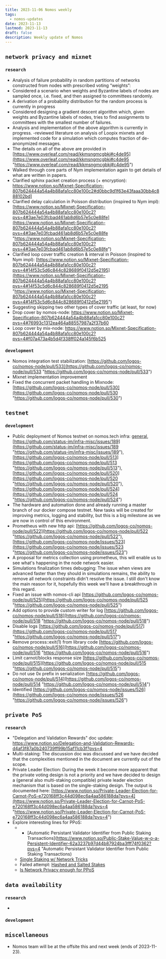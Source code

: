 ```yaml
---
title: 2023-11-06 Nomos weekly
tags:
  - nomos-updates
date: 2023-11-13
lastmod: 2023-11-13
draft: false
description: Weekly update of Nomos
---
```


## `network privacy and mixnet`

### `research`
- Analysis of failure probability in random partitions of networks constructed from nodes with prescribed voting “weights”:  
- Considered a scenario when weights and Byzantine labels of nodes are sampled once, i.e. fixed, and then assigned to committees randomly.
- A derivation of a probability distribution for the random process is currently in progress
- Considered designing a gradient descent algorithm which, given weights and Byzantine labels of nodes, tries to find assignments to committees with the smallest number of failures. 
- Analysis and implementation of the above algorithm is currently in progress. -reviewed literature on analysis of Loopix mixnets and implemented code for a simulation which computes fraction of de-anonymized messages.  
- The details on all of the above are provided in [https://www.overleaf.com/read/kkmsngmcgbkj#c4de95](https://www.overleaf.com/read/kkmsngmcgbkj#c4de95 "https://www.overleaf.com/read/kkmsngmcgbkj#c4de95")
- Walked through core parts of Nym implementation again to get details of what are written in papers.
- Clarified sphinx packet creation process (+ encryption): https://www.notion.so/Mixnet-Specification-807b624444a54a4b88afa1cc80e100c2#d0bbc9d1f63e43faaa30bb4c888102bd]
- Clarified delay calculation in Poisson distribution (inspired to Nym impl): [https://www.notion.so/Mixnet-Specification-807b624444a54a4b88afa1cc80e100c2?pvs=4#3ae7e03fcbad461ab8d6b57e5c0e88fe](https://www.notion.so/Mixnet-Specification-807b624444a54a4b88afa1cc80e100c2?pvs=4#3ae7e03fcbad461ab8d6b57e5c0e88fe "https://www.notion.so/Mixnet-Specification-807b624444a54a4b88afa1cc80e100c2?pvs=4#3ae7e03fcbad461ab8d6b57e5c0e88fe")
- Clarified loop cover traffic creation & interval in Poisson (inspired to Nym impl): [https://www.notion.so/Mixnet-Specification-807b624444a54a4b88afa1cc80e100c2?pvs=4#14f53c5d6c844c828689f0412d5e2195](https://www.notion.so/Mixnet-Specification-807b624444a54a4b88afa1cc80e100c2?pvs=4#14f53c5d6c844c828689f0412d5e2195 "https://www.notion.so/Mixnet-Specification-807b624444a54a4b88afa1cc80e100c2?pvs=4#14f53c5d6c844c828689f0412d5e2195")
- Suggesting skipping two other types of cover traffic (at least, for now)
- Drop cover by nomos-node: https://www.notion.so/Mixnet-Specification-807b624444a54a4b88afa1cc80e100c2?pvs=4#76993c1312ea464a88557987a2f37b60
- Loop cover by mix-node: https://www.notion.so/Mixnet-Specification-807b624444a54a4b88afa1cc80e100c2?pvs=4#f07a473a4b5d4f338ff024a145f6b525

### `development`

- Nomos integration test stabilization: [https://github.com/logos-co/nomos-node/pull/533](https://github.com/logos-co/nomos-node/pull/533 "https://github.com/logos-co/nomos-node/pull/533")
- Mixnet implementation improvement
- Fixed the concurrent packet handling in Mixnode: [https://github.com/logos-co/nomos-node/pull/530](https://github.com/logos-co/nomos-node/pull/530 "https://github.com/logos-co/nomos-node/pull/530")
 
## `testnet`

### `development`

- Public deployment of Nomos testnet on nomos.tech infra: ⁠[general](https://discord.com/channels/1111286067413405788/1111288368723148941/1172569448381694004), [https://github.com/status-im/infra-misc/issues/189](https://github.com/status-im/infra-misc/issues/189 "https://github.com/status-im/infra-misc/issues/189"), [https://github.com/logos-co/nomos-node/pull/513](https://github.com/logos-co/nomos-node/pull/513 "https://github.com/logos-co/nomos-node/pull/513"), [https://github.com/logos-co/nomos-node/pull/520](https://github.com/logos-co/nomos-node/pull/520 "https://github.com/logos-co/nomos-node/pull/520"), [https://github.com/logos-co/nomos-node/pull/524](https://github.com/logos-co/nomos-node/pull/524 "https://github.com/logos-co/nomos-node/pull/524")
- The hardware and automation done and already running a master branch of our docker compose testnet. New tasks will be created for improving metrics, logging and stability, but this is a big milestone as we are now in control of this environment.
- Prometheus with new http api: [https://github.com/logos-co/nomos-node/pull/522](https://github.com/logos-co/nomos-node/pull/522 "https://github.com/logos-co/nomos-node/pull/522"), [https://github.com/logos-co/nomos-node/issues/523](https://github.com/logos-co/nomos-node/issues/523 "https://github.com/logos-co/nomos-node/issues/523")
- A proposal for metrics collection using prometheus, this will enable us to see what's happening in the node network easier.
- Simulations finalization times debugging: The issue when views are advanced faster than they should in simulations remains, the ability to remove all network constraints didn't resolve the issue. I still don't know the main reason for it, hopefully this week we'll have a breakthrough in this regard.
- Fixed an issue with nomos-cli api [https://github.com/logos-co/nomos-node/pull/525](https://github.com/logos-co/nomos-node/pull/525 "https://github.com/logos-co/nomos-node/pull/525")
- Add options to provide custom writer for log [https://github.com/logos-co/nomos-node/pull/518](https://github.com/logos-co/nomos-node/pull/518 "https://github.com/logos-co/nomos-node/pull/518")
- Disable logs [https://github.com/logos-co/nomos-node/pull/517](https://github.com/logos-co/nomos-node/pull/517 "https://github.com/logos-co/nomos-node/pull/517")
- Remove process::exit(1) from library code [https://github.com/logos-co/nomos-node/pull/516](https://github.com/logos-co/nomos-node/pull/516 "https://github.com/logos-co/nomos-node/pull/516")
- Limit carnot/blocks response size [https://github.com/logos-co/nomos-node/pull/515](https://github.com/logos-co/nomos-node/pull/515 "https://github.com/logos-co/nomos-node/pull/515")
- Do not use 0x prefix in serialization [https://github.com/logos-co/nomos-node/pull/514](https://github.com/logos-co/nomos-node/pull/514 "https://github.com/logos-co/nomos-node/pull/514")
- Identified [https://github.com/logos-co/nomos-node/issues/526](https://github.com/logos-co/nomos-node/issues/526 "https://github.com/logos-co/nomos-node/issues/526")

## `private PoS`

### `research`

- "Delegation and Validation Rewards" doc update: https://www.notion.so/Delegation-and-Validation-Rewards-d4af3f87a0b240739ff99b15af11cb3f?pvs=4
- Multi-staking: The discussion doc was discussed and we have decided that the complexities mentioned in the document are currently out of the scope.
- Private Leader Election: During the week it become more apparent that the private voting design is not a priority and we have decided to design a (general also multi-staking compatible) private leader election mechanism that is based on the single-staking design. The output is documented here: [https://www.notion.so/Private-Leader-Election-for-Carnot-PoS-e720168ff3c44d098ec6a4aa586188da?pvs=4](https://www.notion.so/Private-Leader-Election-for-Carnot-PoS-e720168ff3c44d098ec6a4aa586188da?pvs=4 "https://www.notion.so/Private-Leader-Election-for-Carnot-PoS-e720168ff3c44d098ec6a4aa586188da?pvs=4")
- Explore interesting lines for PPoS:
	- - [Automatic Persistant Validator Identifier from Public Staking Transactions](https://www.notion.so/Public-Stake-Value-w-o-a-Persistent-Identifier-62a3237b97d44b87924ba3fff74f0362?pvs=4 "Automatic Persistant Validator Identifier from Public Staking Transactions)
	- [Single Staking w/ Network Tricks](https://www.notion.so/Single-Staking-w-Networking-Tricks-a9ba73dc5114435ebe73456586d69a4c?pvs=4)
	- Failed attempt: [Hashed and Salted Stakes](https://www.notion.so/Hashed-and-Salted-Stakes-Private-Voting-09e4c15c991b4592b7d8c7d808e6a6d2?pvs=4) 
	- [Is Network Privacy enough for PPoS](https://www.notion.so/Is-Network-Privacy-Enough-for-PPoS-0156be3b3ca643b39f72e45692861f6f?pvs=4)
## `data availability`

### `research`

- 
### `development`


## `miscellaneous` 

- Nomos team will be at the offsite this and next week (ends of 2023-11-23).
